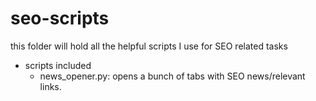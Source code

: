 # seo-scripts
this folder will hold all the helpful scripts I use for SEO related tasks
* scripts included
  * news_opener.py: opens a bunch of tabs with SEO news/relevant links.
